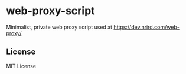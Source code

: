 # web-proxy-script

Minimalist, private web proxy script used at https://dev.nrird.com/web-proxy/

## License

MIT License
